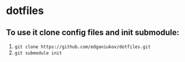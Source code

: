 # dotfiles
## To use it clone config files and init submodule:
1. `git clone https://github.com/edganiukov/dotfiles.git`
2. `git submodule init`
